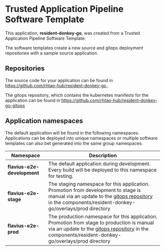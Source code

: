 # Trusted Application Pipeline Software Template

This application, **resident-donkey-go**, was created from a Trusted Application Pipeline Software Template.

The software templates create a new source and gitops deployment repositories with a sample source application. 

## Repositories

The source code for your application can be found in [https://github.com/rhtap-hub/resident-donkey-go ](https://github.com/rhtap-hub/resident-donkey-go ).
 
The gitops repository, which contains the kubernetes manifests for the application can be found in 
[https://github.com/rhtap-hub/resident-donkey-go-gitops ](https://github.com/rhtap-hub/resident-donkey-go-gitops ) 

## Application namespaces 

The default application will be found in the following namespaces. Applications can be deployed into unique namespaces or multiple software templates can also bet generated into the same group namespaces.  

|  Namespace   |  Description   |  
| -------- | -------- |   
| **flavius-e2e-development** | The default application during development. Every build will be deployed to this namespace for testing. | 
| **flavius-e2e-stage** | The staging namespace for this application. Promotion from development to stage is manual via an update to the [gitops repository](https://github.com/rhtap-hub/resident-donkey-go-gitops ) in the components/resident-donkey-go/overlays/prod directory |  
| **flavius-e2e-prod** | The production namespace for this application. Promotion from stage to production is manual via an update to the [gitops repository](https://github.com/rhtap-hub/resident-donkey-go-gitops ) in the components/resident-donkey-go/overlays/prod directory | 